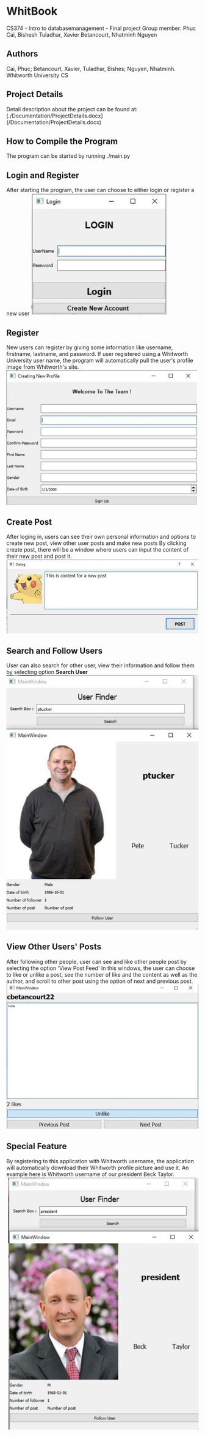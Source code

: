 # WhitBook
CS374 - Intro to databasemanagement - Final project  Group member: Phuc Cai, Bishesh Tuladhar, Xavier Betancourt, Nhatminh Nguyen

## Authors
Cai, Phuc; Betancourt, Xavier, Tuladhar, Bishes; Nguyen, Nhatminh. Whitworth University CS

## Project Details
Detail description about the project can be found at: [./Documentation/ProjectDetails.docx] (/Documentation/ProjectDetails.docx)

## How to Compile the Program
The program can be started by running ./main.py

## Login and Register
After starting the program, the user can choose to either login or register a new user ![](ImagesDemonstration/Login.JPG)

## Register
New users can register by giving some information like username, firstname, lastname, and password. If user registered using a Whitworth University user name, the program will automatically pull the user's profile image from Whitworth's site. <img src = "ImagesDemonstration/Registration.JPG">

## Create Post
After loging in, users can see their own personal information and options to create new post, view other user posts and make new posts
By clicking create post, there will be a window where users can input the content of their new post and post it. <img src = "ImagesDemonstration/Creating%20a%20post.JPG">

## Search and Follow Users
User can also search for other user, view their information and follow them by selecting option **Search User** <img src = "ImagesDemonstration/UserFinder.JPG">

## View Other Users' Posts
After following other people, user can see and like other people post by selecting the option 'View Post Feed'
In this windows, the user can choose to like or unlike a post, see the number of like and the content as well as the author, and scroll to other post using the option of next and previous post. <img src = "ImagesDemonstration/ViewPosts.JPG">

## Special Feature
By registering to this application with Whitworth username, the application will automatically download their Whitworth profile picture and use it.
An example here is Whitworth username of our president Beck Taylor.  <img src = "ImagesDemonstration/SpecialFeature.JPG">


